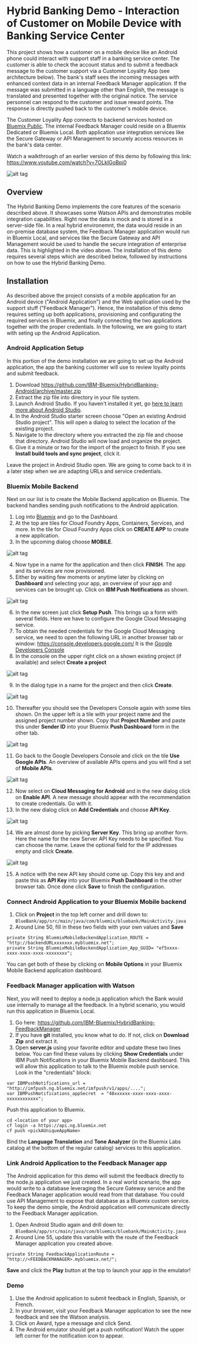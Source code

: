 # Hybrid Banking Demo - Interaction of Customer on Mobile Device with Banking Service Center

This project shows how a customer on a mobile device like an Android phone could interact with support staff in a banking service center. The customer is able to check the account status and to submit a feedback message to the customer support via a Customer Loyality App (see architecture below). The bank's staff sees the incoming messages with enhanced context data in an internal Feedback Manager application. If the message was submitted in a language other than English, the message is translated and presented together with the original notice. The service personnel can respond to the customer and issue reward points. The response is directly pushed back to the customer's mobile device.

The Customer Loyality App connects to backend services hosted on [Bluemix Public](http://www.bluemix.net). The internal Feedback Manager could reside on a Bluemix Dedicated or Bluemix Local. Both application use integration services like the Secure Gateway or API Management to securely access resources in the bank's data center.

Watch a walkthrough of an earlier version of this demo by following this link:
https://www.youtube.com/watch?v=7OLkIGoBpi0

![alt tag](https://raw.githubusercontent.com/IBM-Bluemix/HybridBanking-Android/master/images/Architecture.png)

## Overview
The Hybrid Banking Demo implements the core features of the scenario described above. It showcases some Watson APIs and demonstrates mobile integration capabilities. Right now the data is mock and is stored in a server-side file. In a real hybrid environemnt, the data would reside in an on-premise database system, the Feedback Manager application would run in Bluemix Local, and services like the Secure Gateway and API Management would be used to handle the secure integration of enterprise data. This is highlighted in the video above. The installation of this demo requires several steps which are described below, followed by instructions on how to use the Hybrid Banking Demo.


## Installation
As described above the project consists of a mobile application for an Android device ("Android Application") and the Web application used by the support stuff ("Feedback Manager"). Hence, the installation of this demo requires setting up both applications, provisioning and configurating the required services in Bluemix, and finally connecting the two applications together with the proper credentials. In the following, we are going to start with seting up the Android Application.

### Android Application Setup
In this portion of the demo installation we are going to set up the Android application, the app the banking customer will use to review loyalty points and submit feedback.

1. Download https://github.com/IBM-Bluemix/HybridBanking-Android/archive/master.zip
2. Extract the zip file into directory in your file system.
3. Launch Android Studio. If you haven't installed it yet, go [here to learn more about Android Studio](http://developer.android.com/develop/index.html).
4. In the Android Studio starter screen choose "Open an existing Android Studio project". This will open a dialog to select the location of the existing project.
5. Navigate to the directory where you extracted the zip file and choose that directory. Android Studio will now load and organize the project.
6. Give it a minute or two for the import of the project to finish. If you see **Install build tools and sync project**, click it.

Leave the project in Android Studio open. We are going to come back to it in a later step when we are adapting URLs and service credentials.

### Bluemix Mobile Backend

Next on our list is to create the Mobile Backend application on Bluemix. The backend handles sending push notifications to the Android application. 

1. Log into [Bluemix](http://www.bluemix.net) and go to the Dashboard.
2. At the top are tiles for Cloud Foundry Apps, Containers, Services, and more. In the tile for Cloud Foundry Apps click on **CREATE APP** to create a new application.
3. In the upcoming dialog choose **MOBILE**.

![alt tag](https://raw.githubusercontent.com/IBM-Bluemix/HybridBanking-Android/master/images/MobileApp.png)

4. Now type in a name for the application and then click **FINISH**. The app and its services are now provisioned.
5. Either by waiting few moments or anytime later by clicking on **Dashboard** and selecting your app, an overview of your app and services can be brought up. Click on **IBM Push Notifications** as shown.

![alt tag](https://raw.githubusercontent.com/IBM-Bluemix/HybridBanking-Android/master/images/MobileAppOverview.png)

6. In the new screen just click **Setup Push**. This brings up a form with several fields. Here we have to configure the Google Cloud Messaging service.
7. To obtain the needed credentials for the Google Cloud Messaging service, we need to open the following URL in another browser tab or window: https://console.developers.google.com/ It is the [Google Developers Console](https://console.developers.google.com/)
8. In the console on the upper right click on a shown existing project (if available) and select **Create a project**

![alt tag](https://raw.githubusercontent.com/IBM-Bluemix/HybridBanking-Android/master/images/GoogleDevelopersConsole.png)

9. In the dialog type in a name for the project and then click **Create**.

![alt tag](https://raw.githubusercontent.com/IBM-Bluemix/HybridBanking-Android/master/images/GoogleNewProject.png)

10. Thereafter you should see the Developers Console again with some tiles shown. On the upper left is a tile with your project name and the assigned project number shown. Copy that **Project Number** and paste this under **Sender ID** into your Bluemix **Push Dashboard** form in the other tab.

![alt tag](https://raw.githubusercontent.com/IBM-Bluemix/HybridBanking-Android/master/images/GoogleProject.png)

11. Go back to the Google Developers Console and click on the tile **Use Google APIs**. An overview of available APIs opens and you will find a set of **Mobile APIs**.

![alt tag](https://raw.githubusercontent.com/IBM-Bluemix/HybridBanking-Android/master/images/GoogleMobileAPIs.png)

12. Now select on **Cloud Messaging for Android** and in the new dialog click on **Enable API**. A new message should appear with the recommendation to create credentials. Go with it.
13. In the new dialog click on **Add Credentials** and choose **API Key**. 

![alt tag](https://raw.githubusercontent.com/IBM-Bluemix/HybridBanking-Android/master/images/GoogleAddCredentials.png)

14. We are almost done by picking **Server Key**. This bring up another form. Here the name for the new Server API Key needs to be specified. You can choose the name. Leave the optional field for the IP addresses empty and click **Create**.

![alt tag](https://raw.githubusercontent.com/IBM-Bluemix/HybridBanking-Android/master/images/GoogleServerAPIKey.png)

15. A notice with the new API key should come up. Copy this key and and paste this as **API Key** into your Bluemix **Push Dashboard** in the other browser tab. Once done click **Save** to finish the configuration.

### Connect Android Application to your Bluemix Mobile backend

1. Click on **Project** in the top left corner and drill down to: `BlueBank/app/src/main/java/com/bluemix/bluebank/MainActivity.java`
2. Around Line 50, fill in these two fields with your own values and **Save**
```
private String BluemixMobileBackendApplication_ROUTE = "http://backendURLxxxxxxx.mybluemix.net";
private String BluemixMobileBackendApplication_App_GUID= "ef5xxxx-xxxx-xxxx-xxxx-xxxxxxxx";
```
   You can get both of these by clicking on **Mobile Options** in your Bluemix Mobile Backend application dashboard.

### Feedback Manager application with Watson
Next, you will need to deploy a node.js application which the Bank would use internally to manage all the feedback. In a hybrid scenario, you would run this application in Bluemix Local.

1. Go here: https://github.com/IBM-Bluemix/HybridBanking-FeedbackManager
2. If you have **git** installed, you know what to do. If not, click on **Download Zip** and extract it.
3. Open **server.js** using your favorite editor and update these two lines below. You can find these values by clicking **Show Credentials** under IBM Push Notifications in your Bluemix Mobile Backend dashboard. This will allow this application to talk to the Bluemix mobile push service. Look in the "credentials" block:
```
var IBMPushNotifications_url = "http://imfpush.ng.bluemix.net/imfpush/v1/apps/....";
var IBMPushNotifications_appSecret  = "48xxxxxx-xxxx-xxxx-xxxx-xxxxxxxxxxxx";
```
Push this application to Bluemix. 
```
cd <location of your app>
cf login -a https://api.ng.bluemix.net
cf push <pickAUniqueAppName>
```
Bind the **Language Translation** and **Tone Analyzer** (in the Bluemix Labs catalog at the bottom of the regular catalog) services to this application. 

### Link Android Application to the Feedback Manager app
The Android application for this demo will submit the feedback directly to the node.js application we just created. In a real world scenario, the app would write to a database leveraging the Secure Gateway service and the Feedback Manager application would read from that database. You could use API Management to expose that database as a Bluemix custom service. To keep the demo simple, the Android application will communicate directly to the Feedback Manager application.

1. Open Android Studio again and drill down to: 
`BlueBank/app/src/main/java/com/bluemix/bluebank/MainActivity.java`
2. Around Line 55, update this variable with the route of the Feedback Manager application you created above.
```    
private String FeedbackApplicationRoute = "http://<FEEDBACKMANAGER>.mybluemix.net/";
```
**Save** and click the **Play** button at the top to launch your app in the emulator!


### Demo
1. Use the  Android application to submit feedback in English, Spanish, or French.
2. In your browser, visit your Feedback Manager application to see the new feedback and see the Watson analysis.
3. Click on Award, type a message and click Send.
4. The Android emulator should get a push notification! Watch the upper left corner for the notification icon to appear.

